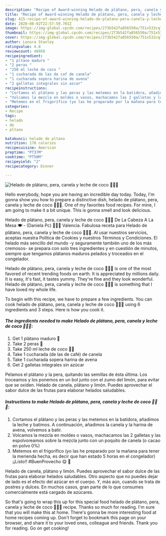 ```yaml
---
description: "Recipe of Award-winning Helado de plátano, pera, canela y leche de coco 🍌🍐🥥"
title: "Recipe of Award-winning Helado de plátano, pera, canela y leche de coco 🍌🍐🥥"
slug: 415-recipe-of-award-winning-helado-de-platano-pera-canela-y-leche-de-coco
date: 2020-08-02T22:57:59.701Z
image: https://img-global.cpcdn.com/recipes/273b542fa856550a/751x532cq70/helado-de-platano-pera-canela-y-leche-de-coco-🍌🍐🥥-foto-principal.jpg
thumbnail: https://img-global.cpcdn.com/recipes/273b542fa856550a/751x532cq70/helado-de-platano-pera-canela-y-leche-de-coco-🍌🍐🥥-foto-principal.jpg
cover: https://img-global.cpcdn.com/recipes/273b542fa856550a/751x532cq70/helado-de-platano-pera-canela-y-leche-de-coco-🍌🍐🥥-foto-principal.jpg
author: Lenora Stanley
ratingvalue: 4.8
reviewcount: 48950
recipeingredient:
- "1 pltano maduro "
- "2 peras "
- "250 ml leche de coco "
- "1 cucharada de las de caf de canela"
- "1 cucharada sopera harina de avena"
- "2 galletas integrales sin azcar"
recipeinstructions:
- "Cortamos el plátano y las peras y las metemos en la batidora, añadimos la leche y batimos. A continuación, añadimos la canela y la harina de avena, volvemos a batir."
- "Volcamos la mezcla en moldes o vasos, machacamos las 2 galletas y las espolvoreamos sobre la mezcla junto con un poquito de canela (o cacao en polvo 0%)"
- "Metemos en el frigorífico (yo las he preparado por la mañana para tener la merienda hecha, es decir que han estado 5 horas en el congelador) ¡¡Listo!! #BuenProvecho 😋 🍦"
categories:
- Recipe
tags:
- helado
- de
- pltano

katakunci: helado de pltano 
nutrition: 178 calories
recipecuisine: American
preptime: "PT37M"
cooktime: "PT50M"
recipeyield: "2"
recipecategory: Dinner

---
```



![Helado de plátano, pera, canela y leche de coco 🍌🍐🥥](https://img-global.cpcdn.com/recipes/273b542fa856550a/751x532cq70/helado-de-platano-pera-canela-y-leche-de-coco-🍌🍐🥥-foto-principal.jpg)

Hello everybody, hope you are having an incredible day today. Today, I'm gonna show you how to prepare a distinctive dish, helado de plátano, pera, canela y leche de coco 🍌🍐🥥. One of my favorites food recipes. For mine, I am going to make it a bit unique. This is gonna smell and look delicious.

Helado de plátano, pera, canela y leche de coco 🍌🍐🥥 De La Cabeza A La Mesa 🍽️ - (Daniela Pc) 👩🏽‍🍳 Valencia. Fabulosa receta para Helado de plátano, pera, canela y leche de coco 🍌🍐🥥. Al usar nuestros servicios, aceptas nuestra Política de Cookies y nuestros Términos y Condiciones. El helado más sencillo del mundo -y seguramente también uno de los más cremosos- se prepara con solo tres ingredientes y en cuestión de minutos, siempre que tengamos plátanos maduros pelados y troceados en el congelador.

Helado de plátano, pera, canela y leche de coco 🍌🍐🥥 is one of the most favored of recent trending foods on earth. It is appreciated by millions daily. It is easy, it's fast, it tastes yummy. They're fine and they look wonderful. Helado de plátano, pera, canela y leche de coco 🍌🍐🥥 is something that I have loved my whole life.


To begin with this recipe, we have to prepare a few ingredients. You can cook helado de plátano, pera, canela y leche de coco 🍌🍐🥥 using 6 ingredients and 3 steps. Here is how you cook it.

<!--inarticleads1-->

##### The ingredients needed to make Helado de plátano, pera, canela y leche de coco 🍌🍐🥥:

1. Get 1 plátano maduro 🍌
1. Take 2 peras 🍐
1. Take 250 ml leche de coco 🥛🥥
1. Take 1 cucharada (de las de café) de canela
1. Take 1 cucharada sopera harina de avena
1. Get 2 galletas integrales sin azúcar


Pelamos el plátano y la pera, quitando las semillas de ésta última. Los troceamos y los ponemos en un bol junto con el zumo del limón, para evitar que se oxiden. Helado de canela, plátano y limón. Puedes aprovechar el sabor dulce de las frutas para elaborar helados saludables. 

<!--inarticleads2-->

##### Instructions to make Helado de plátano, pera, canela y leche de coco 🍌🍐🥥:

1. Cortamos el plátano y las peras y las metemos en la batidora, añadimos la leche y batimos. A continuación, añadimos la canela y la harina de avena, volvemos a batir.
1. Volcamos la mezcla en moldes o vasos, machacamos las 2 galletas y las espolvoreamos sobre la mezcla junto con un poquito de canela (o cacao en polvo 0%)
1. Metemos en el frigorífico (yo las he preparado por la mañana para tener la merienda hecha, es decir que han estado 5 horas en el congelador) ¡¡Listo!! #BuenProvecho 😋 🍦


Helado de canela, plátano y limón. Puedes aprovechar el sabor dulce de las frutas para elaborar helados saludables. Otro aspecto que no puedes dejar de lado es el efecto del azúcar en el cuerpo. Y, más aún, cuando se trata de postres y dulces. En muchos casos, gran parte de lo que consumes comercialmente está cargado de azúcares. 

So that's going to wrap this up for this special food helado de plátano, pera, canela y leche de coco 🍌🍐🥥 recipe. Thanks so much for reading. I'm sure that you will make this at home. There's gonna be more interesting food at home recipes coming up. Don't forget to bookmark this page on your browser, and share it to your loved ones, colleague and friends. Thank you for reading. Go on get cooking!
